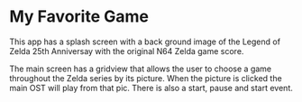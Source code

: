 # My Favorite Game

This app has a splash screen with a back ground image of the Legend of Zelda 25th Anniversay with the original N64 Zelda game score. 

The main screen has a gridview that allows the user to choose a game throughout the Zelda series by its picture. When the picture is clicked the main OST will play from that pic. There is also a start, pause and start event. 
